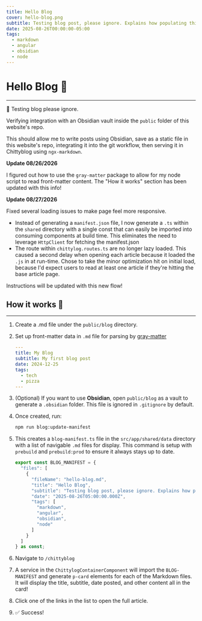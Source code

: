 ```yaml
---
title: Hello Blog
cover: hello-blog.png
subtitle: Testing blog post, please ignore. Explains how populating this blog works.
date: 2025-08-26T00:00:00-05:00
tags:
  - markdown
  - angular
  - obsidian
  - node
---
```


# Hello Blog :wave:

***
:robot: Testing blog please ignore.

Verifying integration with an Obsidian vault inside the `public` folder of this website's repo.

This should allow me to write posts using Obsidian, save as a static file in this website's repo, integrating it into the git workflow, then serving it in Chittyblog using `ngx-markdown`.

**Update 08/26/2026**

I figured out how to use the `gray-matter` package to allow for my node script to read front-matter content. The "How it works" section has been updated with this info!

**Update 08/27/2026**

Fixed several loading issues to make page feel more responsive.

- Instead of generating a `manifest.json` file, I now generate a `.ts` within the `shared` directory with a single const that can easily be imported into consuming components at build time. This eliminates the need to leverage `HttpClient` for fetching the manifest.json
- The route within `chittylog.routes.ts` are no longer lazy loaded. This caused a second delay when opening each article because it loaded the `.js` in at run-time. Chose to take the minor optimization hit on initial load, because I'd expect users to read at least one article if they're hitting the base article page.

Instructions will be updated with this new flow!

## How it works :page_facing_up:

***

1. Create a .md file under the `public/blog` directory.
2. Set up front-matter data in `.md` file for parsing by [gray-matter](https://github.com/jonschlinkert/gray-matter)

    ```yaml
    ---
    title: My Blog
    subtitle: My first blog post
    date: 2024-12-25
    tags:
      - tech
      - pizza
    ---
    ```

1. (Optional) If you want to use **Obsidian**, open `public/blog` as a vault to generate a `.obsidian` folder. This file is ignored in `.gitignore` by default.
1. Once created, run:

    ```bash
    npm run blog:update-manifest
    ```

1. This creates a `blog-manifest.ts` file in the `src/app/shared/data` directory with a list of navigable `.md` files for display. This command is setup with `prebuild` and `prebuild:prod` to ensure it always stays up to date.

    ```typescript
    export const BLOG_MANIFEST = {
      "files": [
        {
          "fileName": "hello-blog.md",
          "title": "Hello Blog",
          "subtitle": "Testing blog post, please ignore. Explains how populating this blog works.",
          "date": "2025-08-26T05:00:00.000Z",
          "tags": [
            "markdown",
            "angular",
            "obsidian",
            "node"
          ]
        }
      ]
    } as const;
    ```

1. Navigate to `/chittyblog`
2. A service in the `ChittylogContainerComponent` will import the `BLOG-MANIFEST` and generate `p-card` elements for each of the Markdown files. It will display the title, subtitle, date posted, and other content all in the card!
1. Click one of the links in the list to open the full article.
1. :white_check_mark: Success!
